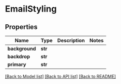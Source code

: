# EmailStyling


## Properties

Name | Type | Description | Notes
------------ | ------------- | ------------- | -------------
**background** | **str** |  | 
**backdrop** | **str** |  | 
**primary** | **str** |  | 

[[Back to Model list]](../#documentation-for-models) [[Back to API list]](../#documentation-for-api-endpoints) [[Back to README]](../)


